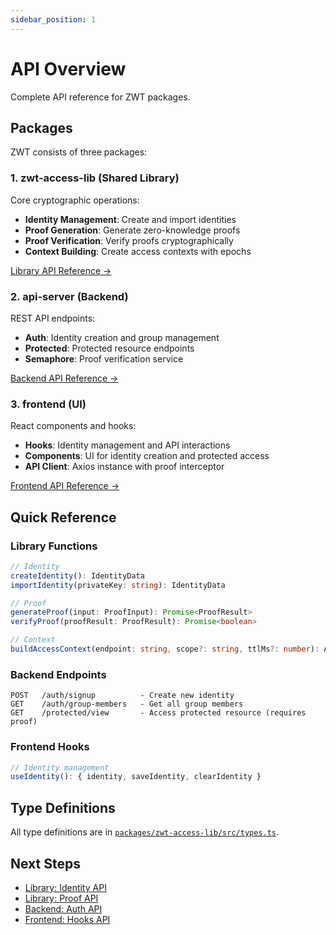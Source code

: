 ```yaml
---
sidebar_position: 1
---
```


# API Overview

Complete API reference for ZWT packages.

## Packages

ZWT consists of three packages:

### 1. zwt-access-lib (Shared Library)

Core cryptographic operations:
- **Identity Management**: Create and import identities
- **Proof Generation**: Generate zero-knowledge proofs
- **Proof Verification**: Verify proofs cryptographically
- **Context Building**: Create access contexts with epochs

[Library API Reference →](lib/identity)

### 2. api-server (Backend)

REST API endpoints:
- **Auth**: Identity creation and group management
- **Protected**: Protected resource endpoints
- **Semaphore**: Proof verification service

[Backend API Reference →](backend/auth)

### 3. frontend (UI)

React components and hooks:
- **Hooks**: Identity management and API interactions
- **Components**: UI for identity creation and protected access
- **API Client**: Axios instance with proof interceptor

[Frontend API Reference →](frontend/hooks)

## Quick Reference

### Library Functions

```typescript
// Identity
createIdentity(): IdentityData
importIdentity(privateKey: string): IdentityData

// Proof
generateProof(input: ProofInput): Promise<ProofResult>
verifyProof(proofResult: ProofResult): Promise<boolean>

// Context
buildAccessContext(endpoint: string, scope?: string, ttlMs?: number): AccessContext
```

### Backend Endpoints

```
POST   /auth/signup          - Create new identity
GET    /auth/group-members   - Get all group members
GET    /protected/view       - Access protected resource (requires proof)
```

### Frontend Hooks

```typescript
// Identity management
useIdentity(): { identity, saveIdentity, clearIdentity }
```

## Type Definitions

All type definitions are in [`packages/zwt-access-lib/src/types.ts`](lib/types).

## Next Steps

- [Library: Identity API](lib/identity)
- [Library: Proof API](lib/proof)
- [Backend: Auth API](backend/auth)
- [Frontend: Hooks API](frontend/hooks)
